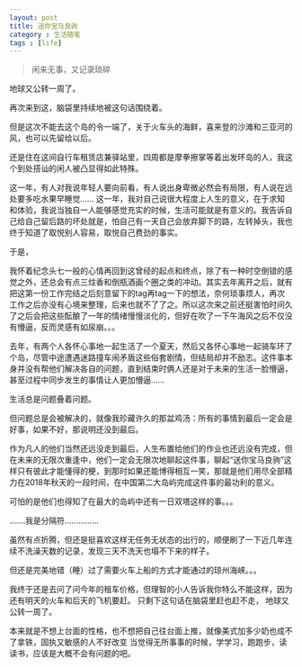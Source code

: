 ```yaml
---
layout: post
title: 送你宝马良驹
category : 生活随笔
tags : [life]
---
```


>闲来无事，又记录琐碎

地球又公转一周了。

再次来到这，脑袋里持续地被这句话围绕着。

但是这次不能去这个岛的令一端了，关于火车头的海鲜，喜来登的沙滩和三亚河的风，也可以先留给以后。

还是住在这间自行车租赁店兼驿站里，四周都是摩拳擦掌等着出发环岛的人，我这个到处搭讪的闲人被凸显得如此特殊。


这一年，有人对我说年轻人要向前看，有人说出身卑微必然会有局限，有人说在远处要多吃水果早睡觉……
这一年，我对自己说很大程度上人生的意义，在于求知和体验，我说当独自一人能够感觉充实的时候，生活可能就是有意义的。我告诉自己给自己留后路的坏处就是，怕自己有一天自己会放弃脚下的路，左转掉头，我也终于知道了取悦别人容易，取悦自己费劲的事实。

于是，

我怀着纪念头七一般的心情再回到这曾经的起点和终点，除了有一种时空倒错的感觉之外，还总会有点三炷香和倒瓶酒画个圈之类的冲动。其实去年离开之后，就有把这第一份工作完结之后刻意留下的tag再tag一下的想法，奈何琐事烦人，再次工作之后亦没有心境来整理，后来也就不了了之。所以这次来之前还挺害怕时间久了之后会把这些酝酿了一年的情绪慢慢淡化的，但好在吹了一下午海风之后不仅没有懵逼，反而灵感有如尿崩。。。

去年，有两个人各怀心事地一起生活了一个夏天，然后又各怀心事地一起骑车环了个岛，尽管中途遭遇迷路撞车闹矛盾这些俗套剧情，但结局却并不励志。这件事本身并没有帮他们解决各自的问题，直到结束时俩人还是对于未来的生活一脸懵逼，甚至过程中同步发生的事情让人更加懵逼......

生活总是问题叠着问题。

但问题总是会被解决的，就像我珍藏许久的那盆鸡汤：所有的事情到最后一定会是好事，如果不好，那说明还没到最后。

作为凡人的他们当然还远没走到最后，人生布置给他们的作业也还远没有完成，但在未来的无限次重逢中，他们一定会无限次地聊起这件事，聊起“送你宝马良驹”这样只有彼此才能懂得的梗，到那时如果还能博得相互一笑，那就是他们用尽全部精力在2018年秋天的一段时间，在中国第二大岛屿完成这件事的最功利的意义。

可怕的是他们也得知了在最大的岛屿中还有一日双塔这样的事。。。

.......我是分隔符...............

虽然有点折腾，但还是挺喜欢这样无任务无状态的出行的，顺便刷了一下近几年连续不洗澡天数的记录，发现三天不洗天也塌不下来的样子。

但还是完美地错（睡）过了需要火车上船的方式才能通过的琼州海峡。。。

我终于还是去问了问今年的租车价格，但理智的小人告诉我你特么不能这样，因为还有明天的火车和后天的飞机要赶。
只剩下这句话在脑袋里赶也赶不走，
地球又公转一周了。

本来就是不想上台面的性格，也不想把自己往台面上推，就像美式加多少奶也成不了拿铁，固执又敏感的人不好改变
当觉得无所事事的时候，学学习，跑跑步，读读书，应该是大概不会有问题的吧。
